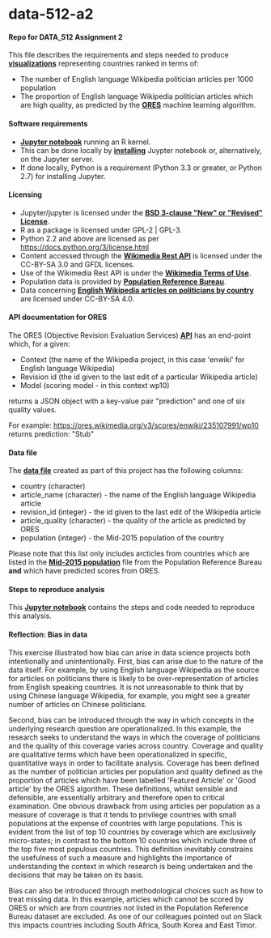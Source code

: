 # data-512-a2

#### Repo for DATA_512 Assignment 2
This file describes the requirements and steps needed to produce __[visualizations](https://github.com/mykebrowne/data-512-a2/blob/master/top10_proportion_plot.png)__ representing countries ranked in terms of: 

 - The number of English language Wikipedia politician articles per 1000 population 
 - The proportion of English language Wikipedia politician articles which are high quality, as predicted by the __[ORES](https://www.mediawiki.org/wiki/ORES)__ machine learning algorithm. 
 
 
#### Software requirements 

- __[Jupyter notebook](http://jupyter.org/about.html)__ running an R kernel.  
- This can be done locally by __[installing](http://jupyter.org/install.html)__ Juypter notebook or, alternatively, on the Jupyter server. 
- If done locally, Python is a requirement (Python 3.3 or greater, or Python 2.7) for installing Jupyter. 


#### Licensing 

- Jupyter/jupyter is licensed under the __[BSD 3-clause "New" or "Revised" License](https://github.com/jupyter/jupyter/blob/master/LICENSE)__. 
- R as a package is licensed under GPL-2 | GPL-3. 
- Python 2.2 and above are licensed as per https://docs.python.org/3/license.html
- Content accessed through the __[Wikimedia Rest API](https://en.wikipedia.org/api/rest_v1/)__ is licensed under the CC-BY-SA 3.0 and GFDL licenses. 
- Use of the Wikimedia Rest API is under the __[Wikimedia Terms of Use](https://wikimediafoundation.org/wiki/Terms_of_Use/en)__.
- Population data is provided by __[Population Reference Bureau](http://www.prb.org/DataFinder/Topic/Rankings.aspx?ind=14)__.
- Data concerning __[English Wikipedia articles on politicians by country](https://figshare.com/articles/Untitled_Item/5513449)__ are licensed under CC-BY-SA 4.0.


#### API documentation for ORES 

The ORES (Objective Revision Evaluation Services) __[API](https://ores.wikimedia.org/v3/#/scoring)__ has an end-point which, for a given: <br> 

- Context (the name of the Wikipedia project, in this case 'enwiki' for English language Wikipedia)
- Revision id (the id given to the last edit of a particular Wikipedia article)
- Model (scoring model - in this context wp10)

returns a JSON object with a key-value pair "prediction" and one of six quality values. <br>  

For example: https://ores.wikimedia.org/v3/scores/enwiki/235107991/wp10 returns prediction:  "Stub" 


#### Data file 

The __[data file](https://github.com/mykebrowne/data-512-a2/blob/master/page_quality_population.csv)__ created as part of this project has the following columns: <br> 

- country (character) 
- article_name (character) - the name of the English language Wikipedia article  
- revision_id (integer) - the id given to the last edit of the Wikipedia article 
- article_quality (character) - the quality of the article as predicted by ORES 
- population (integer) - the Mid-2015 population of the country <br> 

Please note that this list only includes arcticles from countries which are listed in the __[Mid-2015 population](http://www.prb.org/DataFinder/Topic/Rankings.aspx?ind=14)__ file from the Population Reference Bureau __and__ which have predicted scores from ORES. 


#### Steps to reproduce analysis 

This __[Jupyter notebook](https://github.com/mykebrowne/data-512-a2/blob/master/hcds-a2-bias.ipynb)__ contains the steps and code needed to reproduce this analysis.  


#### Reflection: Bias in data 
This exercise illustrated how bias can arise in data science projects both intentionally and unintentionally.  First, bias can arise due to the nature of the data itself.  For example, by using English language Wikipedia as the source for articles on politicians there is likely to be over-representation of articles from English speaking countries.  It is not unreasonable to think that by using Chinese language Wikipedia, for example, you might see a greater number of articles on Chinese politicians.  

Second, bias can be introduced through the way in which concepts in the underlying research question are operationalized.  In this example, the research seeks to understand the ways in which the coverage of politicians and the quality of this coverage varies across country.  Coverage and quality are qualitative terms which have been operationalized in specific, quantitative ways in order to facilitate analysis.  Coverage has been defined as the number of politician articles per population and quality defined as the proportion of articles which have been labelled 'Featured Article' or 'Good article' by the ORES algorithm.   These definitions, whilst sensible and defensible, are essentially arbitrary and therefore open to critical examination.  One obvious drawback from using articles per population as a measure of coverage is that it tends to privilege countries with small populations at the expense of countries with large populations.  This is evident from the list of top 10 countries by coverage which are exclusively micro-states; in contrast to the bottom 10 countries which include three of the top five most populous countries.   This definition inevitably constrains the usefulness of such a measure and highlights the importance of understanding the context in which research is being undertaken and the decisions that may be taken on its basis.    

Bias can also be introduced through methodological choices such as how to treat missing data.  In this example, articles which cannot be scored by ORES or which are from countries not listed in the Population Reference Bureau dataset are excluded.  As one of our colleagues pointed out on Slack this impacts countries including South Africa, South Korea and East Timor. 

